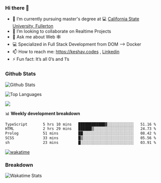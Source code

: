 ### Hi there 👋

- 🔭 I’m currently pursuing master's degree at 💻 [California State University, Fullerton](http://www.fullerton.edu/) 
- 👯 I’m looking to collaborate on Realtime Projects
- 💬 Ask me about Web 🕸
- 💻 Specialized in Full Stack Development from DOM --> Docker
- 📫 How to reach me: https://keshav.codes , [Linkedin](https://www.linkedin.com/in/keshavlingala/)
- ⚡ Fun fact: It’s all 0’s and 1’s

### Github Stats
![Github Stats](https://github-readme-stats.vercel.app/api?username=keshavlingala&count_private=true&show_icons=true&theme=radical)

![Top Languages](https://github-readme-stats.vercel.app/api/top-langs/?username=keshavlingala&show_icons=true&theme=radical)

![](https://komarev.com/ghpvc/?username=keshavlingala)

📊 **Weekly development breakdown**

<!--START_SECTION:waka-->

```txt
TypeScript       5 hrs 10 mins   ████████████▓░░░░░░░░░░░░   51.16 %
HTML             2 hrs 29 mins   ██████▒░░░░░░░░░░░░░░░░░░   24.73 %
Prolog           51 mins         ██░░░░░░░░░░░░░░░░░░░░░░░   08.42 %
SCSS             33 mins         █▒░░░░░░░░░░░░░░░░░░░░░░░   05.56 %
sh               23 mins         █░░░░░░░░░░░░░░░░░░░░░░░░   03.91 %
```

<!--END_SECTION:waka-->


[![wakatime](https://wakatime.com/badge/user/62bfdbc7-082c-40a7-b4bd-f9280d51aeed.svg)](https://wakatime.com/@62bfdbc7-082c-40a7-b4bd-f9280d51aeed)


### Breakdown

![Wakatime Stats](https://github-readme-stats.vercel.app/api/wakatime?username=keshavlingala)